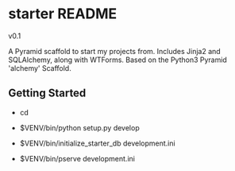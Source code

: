starter README
==================
v0.1

A Pyramid scaffold to start my projects from.  Includes Jinja2 and SQLAlchemy,
along with WTForms.  Based on the Python3 Pyramid 'alchemy' Scaffold.

Getting Started
---------------

- cd <directory containing this file>

- $VENV/bin/python setup.py develop

- $VENV/bin/initialize_starter_db development.ini

- $VENV/bin/pserve development.ini

